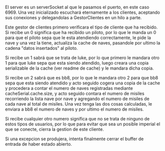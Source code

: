 El server es un serverSocket al que le pasamos el puerto, 
en este caso 6969. Una vez inicializado escuchará 
eternamente a los clientes, aceptando sus conexiones y delegandolas 
a GestorClientes en un hilo a parte.

Este gestor de clientes primero verificara el tipo de 
cliente que ha recibido. Si recibe un 0 significa que 
ha recibido un piloto, por lo que le manda un 0 para que el piloto 
sepa que le esta atendiendo correctamente, le pide la nave y 
una vez la tiene, actualiza la cache de naves, pasandole por ultimo la cadena "datos insertados" 
al piloto. 

Si recibe un 1 sabrá que se trata de luke, por lo que 
primero le mandara otro 1 para que luke sepa que esta siendo atendido, 
luego creara una copia serializable de la cache (ver readme de cache) 
y le mandara dicha copia. 

Si recibe un 2 sabrá que es bb8, por lo que le mandara otro 2 para que 
bb8 sepa que esta siendo atendido y acto seguido cogera 
una copia de la cache y procedera a contar el numero de naves 
registradas mediante cacheSerial.cache.size, 
y acto seguido contara el numero de misiles recorriendo la lista nave por 
nave y agregando el numero de misiles de cada nave al total de misiles. 
Una vez tenga las dos cosas calculadas, le enviara a bb8 el numero de naves y 
por ultimo el numero de misiles.

Si recibe cualquier otro numero significa que no se trata de ninguno de estos 
tipos de usuarios, por lo que para evitar que sea un posible imperial el que se conecte, cierra la 
gestion de este cliente. 

Si una excepcion se produjera, intenta finalmente cerrar el buffer de entrada de haber estado abierto.